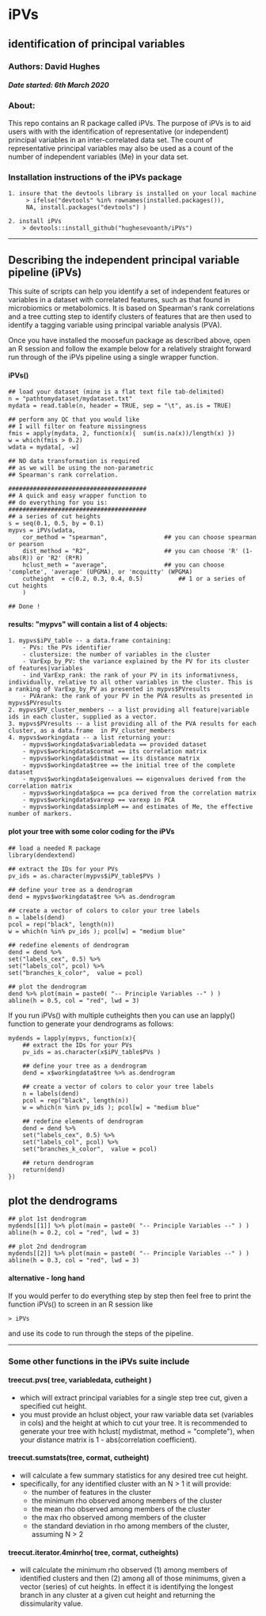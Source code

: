 # iPVs
## identification of principal variables

### Authors: David Hughes 
##### Date started: 6th March 2020

### About:

This repo contains an R package called iPVs. The purpose of iPVs is to aid users with with the identification of representative (or independent) principal variables in an inter-correlated data set. The count of representative principal variables may also be used as a count of the number of independent variables (Me) in your data set. 

### Installation instructions of the iPVs package

	1. insure that the devtools library is installed on your local machine
		 > ifelse("devtools" %in% rownames(installed.packages()), 
		 NA, install.packages("devtools") )
		 
	2. install iPVs
		> devtools::install_github("hughesevoanth/iPVs")

___
		
## Describing the independent principal variable pipeline (iPVs)

This suite of scripts can help you identify a set of independent features or variables in a dataset with correlated features, such as that found in microbiomics or metabolomics. It is based on Spearman's rank correlations and a tree cutting step to identify clusters of features that are then used to identify a tagging variable using principal variable analysis (PVA). 

Once you have installed the moosefun package as described above, open an R session and follow the example below for a relatively straight forward run through of the iPVs pipeline using a single wrapper function. 

#### iPVs()
	
	## load your dataset (mine is a flat text file tab-delimited)
	n = "pathtomydataset/mydataset.txt"
	mydata = read.table(n, header = TRUE, sep = "\t", as.is = TRUE)
	
	## perform any QC that you would like
	## I will filter on feature missingness
	fmis = apply(mydata, 2, function(x){  sum(is.na(x))/length(x) })
	w = which(fmis > 0.2)
	wdata = mydata[, -w]
	
	## NO data transformation is required
	## as we will be using the non-parametric 
	## Spearman's rank correlation. 
	
	#######################################
	## A quick and easy wrapper function to
	## do everything for you is:
	#######################################
	## a series of cut heights
	s = seq(0.1, 0.5, by = 0.1)
	mypvs = iPVs(wdata, 
		cor_method = "spearman", 				## you can choose spearman or pearson
		dist_method = "R2", 					## you can choose 'R' (1-abs(R)) or 'R2' (R*R)
		hclust_meth = "average", 				## you can choose 'complete', 'average' (UPGMA), or 'mcquitty' (WPGMA)
		cutheight  = c(0.2, 0.3, 0.4, 0.5) 			## 1 or a series of cut heights
		)
	
	## Done !
	
#### results: "mypvs" will contain a list of 4 objects:
	
	1. mypvs$iPV_table -- a data.frame containing:
		- PVs: the PVs identifier
		- clustersize: the number of variables in the cluster
		- VarExp_by_PV: the variance explained by the PV for its cluster of features|variables
		- ind_VarExp_rank: the rank of your PV in its informativness, individually, relative to all other variables in the cluster. This is a ranking of VarExp_by_PV as presented in mypvs$PVresults
		- PVArank: the rank of your PV in the PVA results as presented in mypvs$PVresults
	2. mypvs$PV_cluster_members -- a list providing all feature|variable ids in each cluster, supplied as a vector.
	3. mypvs$PVresults -- a list providing all of the PVA results for each cluster, as a data.frame  in PV_cluster_members
	4. mypvs$workingdata -- a list returning your:
		- mypvs$workingdata$variabledata == provided dataset
		- mypvs$workingdata$cormat == its correlation matrix
		- mypvs$workingdata$distmat == its distance matrix
		- mypvs$workingdata$tree == the initial tree of the complete dataset
		- mypvs$workingdata$eigenvalues == eigenvalues derived from the correlation matrix
		- mypvs$workingdata$pca == pca derived from the correlation matrix
		- mypvs$workingdata$varexp == varexp in PCA
		- mypvs$workingdata$simpleM == and estimates of Me, the effective number of markers. 

#### plot your tree with some color coding for the iPVs
	
	## load a needed R package
	library(dendextend)

	## extract the IDs for your PVs
	pv_ids = as.character(mypvs$iPV_table$PVs )

	## define your tree as a dendrogram
	dend = mypvs$workingdata$tree %>% as.dendrogram

	## create a vector of colors to color your tree labels
	n = labels(dend)
	pcol = rep("black", length(n))
	w = which(n %in% pv_ids ); pcol[w] = "medium blue"

	## redefine elements of dendrogram
	dend = dend %>% 
	set("labels_cex", 0.5) %>% 
  	set("labels_col", pcol) %>% 
  	set("branches_k_color",  value = pcol)

	## plot the dendrogram
	dend %>% plot(main = paste0( "-- Principle Variables --" ) )
	abline(h = 0.5, col = "red", lwd = 3)
	
If you run iPVs() with multiple cutheights then you can use an lapply() function to generate your dendrograms as follows:

	mydends = lapply(mypvs, function(x){
		## extract the IDs for your PVs
		pv_ids = as.character(x$iPV_table$PVs )

		## define your tree as a dendrogram
		dend = x$workingdata$tree %>% as.dendrogram

		## create a vector of colors to color your tree labels
		n = labels(dend)
		pcol = rep("black", length(n))
		w = which(n %in% pv_ids ); pcol[w] = "medium blue"

		## redefine elements of dendrogram
		dend = dend %>% 
		set("labels_cex", 0.5) %>% 
		set("labels_col", pcol) %>% 
		set("branches_k_color",  value = pcol)

		## return dendrogram
		return(dend)
	})
	
## plot the dendrograms

	## plot 1st dendrogram
	mydends[[1]] %>% plot(main = paste0( "-- Principle Variables --" ) )
	abline(h = 0.2, col = "red", lwd = 3)
	
	## plot 2nd dendrogram
	mydends[[2]] %>% plot(main = paste0( "-- Principle Variables --" ) )
	abline(h = 0.3, col = "red", lwd = 3)


#### alternative - long hand

If you would perfer to do everything step by step then feel free to print the function iPVs() to screen in an R session like 
	
	> iPVs 

and use its code to run through the steps of the pipeline. 


---
### Some  other functions in the iPVs suite include


#### treecut.pvs( tree, variabledata, cutheight )
- which will extract principal variables for a single step tree cut, given a specified cut height. 
- you must provide an hclust object, your raw variable data set (variables in cols) and the height at which to cut your tree. It is recommended to generate your tree with hclust( mydistmat, method = "complete"), when your distance matrix is 1 - abs(correlation coefficient).

#### treecut.sumstats(tree, cormat, cutheight)
- will calculate a few summary statistics for any desired tree cut height. 
- specifically, for any identified cluster with an N > 1 it will provide:
	- the number of features in the cluster
	- the minimum rho observed among members of the cluster
	- the mean rho observed among members of the cluster
	- the max rho observed among members of the cluster
	- the standard deviation in rho among members of the cluster, assuming N > 2

#### treecut.iterator.4minrho( tree, cormat, cutheights)
- will calculate the minimum rho observed (1) among members of identified clusters and then (2) among all of those minimums, given a vector (series) of cut heights. In effect it is identifying the longest branch in any cluster at a given cut height and returning the dissimularity value. 

